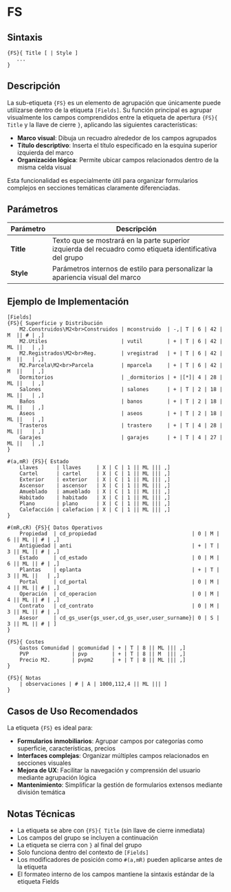 # FS

## Sintaxis

```
{FS}{ Title [ | Style ]
   ...
}
```

## Descripción

La sub-etiqueta `{FS}` es un elemento de agrupación que únicamente puede utilizarse dentro de la etiqueta `[Fields]`. Su función principal es agrupar visualmente los campos comprendidos entre la etiqueta de apertura `{FS}{ Title` y la llave de cierre `}`, aplicando las siguientes características:

- **Marco visual**: Dibuja un recuadro alrededor de los campos agrupados
- **Título descriptivo**: Inserta el título especificado en la esquina superior izquierda del marco
- **Organización lógica**: Permite ubicar campos relacionados dentro de la misma celda visual

Esta funcionalidad es especialmente útil para organizar formularios complejos en secciones temáticas claramente diferenciadas.

## Parámetros

| Parámetro | Descripción |
|-----------|-------------|
| **Title** | Texto que se mostrará en la parte superior izquierda del recuadro como etiqueta identificativa del grupo |
| **Style** | Parámetros internos de estilo para personalizar la apariencia visual del marco |

## Ejemplo de Implementación

```
[Fields]
{FS}{ Superficie y Distribución
    M2.Construidos\M2<br>Construidos | mconstruido  | -,| T | 6 | 42 | M  || # | ,]
    M2.Utiles                        | vutil        | + | T | 6 | 42 | ML ||   | ,]
    M2.Registrados\M2<br>Reg.        | vregistrad   | + | T | 6 | 42 | M  ||   | ,]
    M2.Parcela\M2<br>Parcela         | mparcela     | + | T | 6 | 42 | M  ||   | ,]
    Dormitorios                      | _dormitorios | + |[*]| 4 | 28 | ML ||   | ,]
    Salones                          | salones      | + | T | 2 | 18 | ML ||   | ,]
    Baños                            | banos        | + | T | 2 | 18 | ML ||   | ,]
    Aseos                            | aseos        | + | T | 2 | 18 | ML ||   | ,]
    Trasteros                        | trastero     | + | T | 4 | 28 | ML ||   | ,]
    Garajes                          | garajes      | + | T | 4 | 27 | ML ||   | ,]
}

#(a,mR) {FS}{ Estado
    Llaves      | llaves     | X | C | 1 || ML ||| ,]
    Cartel      | cartel     | X | C | 1 || ML ||| ,]
    Exterior    | exterior   | X | C | 1 || ML ||| ,]
    Ascensor    | ascensor   | X | C | 1 || ML ||| ,]
    Amueblado   | amueblado  | X | C | 1 || ML ||| ,]
    Habitado    | habitado   | X | C | 1 || ML ||| ,]
    Plano       | plano      | X | C | 1 || ML ||| ,]
    Calefacción | calefacion | X | C | 1 || ML ||| ,]
}

#(mR,cR) {FS}{ Datos Operativos
    Propiedad  | cd_propiedad                               | 0 | M | 6 || ML || # | ,]
    Antigüedad | anti                                       | + | T | 3 || ML || # | ,]
    Estado     | cd_estado                                  | 0 | M | 6 || ML || # | ,]
    Plantas    | eplanta                                    | + | T | 3 || ML ||   | ,]
    Portal     | cd_portal                                  | 0 | M | 4 || ML || # | ,]
    Operación  | cd_operacion                               | 0 | M | 4 || ML || # | ,]
    Contrato   | cd_contrato                                | 0 | M | 3 || ML || # | ,]
    Asesor     | cd_gs_user{gs_user,cd_gs_user,user_surname}| 0 | S | 3 || ML || # | ]
}

{FS}{ Costes
    Gastos Comunidad | gcomunidad | + | T | 8 || ML ||| ,]
    PVP              | pvp        | + | T | 8 || M  ||| ,]
    Precio M2.       | pvpm2      | + | T | 8 || ML ||| ,]
}

{FS}{ Notas
    | observaciones | # | A | 1000,112,4 || ML ||| ]
}
```

## Casos de Uso Recomendados

La etiqueta `{FS}` es ideal para:

- **Formularios inmobiliarios**: Agrupar campos por categorías como superficie, características, precios
- **Interfaces complejas**: Organizar múltiples campos relacionados en secciones visuales
- **Mejora de UX**: Facilitar la navegación y comprensión del usuario mediante agrupación lógica
- **Mantenimiento**: Simplificar la gestión de formularios extensos mediante división temática

## Notas Técnicas

- La etiqueta se abre con `{FS}{ Title` (sin llave de cierre inmediata)
- Los campos del grupo se incluyen a continuación
- La etiqueta se cierra con `}` al final del grupo
- Solo funciona dentro del contexto de `[Fields]`
- Los modificadores de posición como `#(a,mR)` pueden aplicarse antes de la etiqueta
- El formateo interno de los campos mantiene la sintaxis estándar de la etiqueta Fields